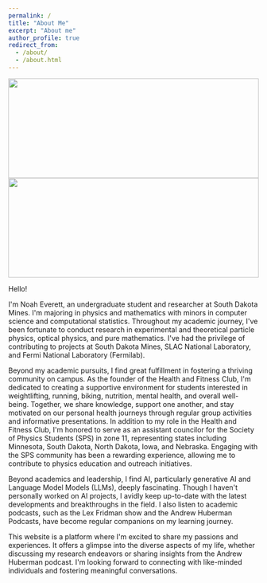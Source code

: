 ```yaml
---
permalink: /
title: "About Me"
excerpt: "About me"
author_profile: true
redirect_from: 
  - /about/
  - /about.html
---
```


<!-- ![image-left](/images/IMG_4990.png){: width="280" } ![image-left](/images/IMG_3949.png){: width="160" } ![image-left](/images/IMG_2788.png){: width="320" } -->
<!-- ![Image 1](/images/IMG_3566.png){: style="width: 100%; max-height: 180px; object-fit: cover; margin-top: 20px;" }
![Image 2](/images/IMG_4765.png){: style="width: 100%; max-height: 180px; object-fit: cover; margin-top: 30px;" } -->

<div style="display: flex; flex-direction: column; width: 100%;">
  <div style="width: 100%; overflow: hidden;">
    <img src="/images/IMG_3566.png" style="width: 100%; object-fit: cover; height: 200px;">
  </div>
  <div style="width: 100%; overflow: hidden;">
    <img src="/images/IMG_4765.png" style="width: 100%; object-fit: cover; height: 200px;">
  </div>
</div>

Hello!

I'm Noah Everett, an undergraduate student and researcher at South Dakota Mines.
I'm majoring in physics and mathematics with minors in computer science and computational statistics.
Throughout my academic journey, I've been fortunate to conduct research in experimental and theoretical particle physics, optical physics, and pure mathematics. 
I've had the privilege of contributing to projects at South Dakota Mines, SLAC National Laboratory, and Fermi National Laboratory (Fermilab).

Beyond my academic pursuits, I find great fulfillment in fostering a thriving community on campus. 
As the founder of the Health and Fitness Club, I'm dedicated to creating a supportive environment for students interested in weightlifting, running, biking, nutrition, mental health, and overall well-being. 
Together, we share knowledge, support one another, and stay motivated on our personal health journeys through regular group activities and informative presentations.
In addition to my role in the Health and Fitness Club, I'm honored to serve as an assistant councilor for the Society of Physics Students (SPS) in zone 11, representing states including Minnesota, South Dakota, North Dakota, Iowa, and Nebraska. 
Engaging with the SPS community has been a rewarding experience, allowing me to contribute to physics education and outreach initiatives.

Beyond academics and leadership, I find AI, particularly generative AI and Language Model Models (LLMs), deeply fascinating. 
Though I haven't personally worked on AI projects, I avidly keep up-to-date with the latest developments and breakthroughs in the field.
I also listen to academic podcasts, such as the Lex Fridman show and the Andrew Huberman Podcasts, have become regular companions on my learning journey.

This website is a platform where I'm excited to share my passions and experiences. 
It offers a glimpse into the diverse aspects of my life, whether discussing my research endeavors or sharing insights from the Andrew Huberman podcast. 
I'm looking forward to connecting with like-minded individuals and fostering meaningful conversations.

<!-- <details markdown="1"><summary><b>More about me</b></summary>
</details> -->
